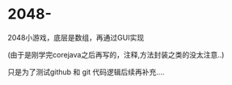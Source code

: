 # 2048-
2048小游戏，底层是数组，再通过GUI实现

(由于是刚学完corejava之后再写的，注释,方法封装之类的没太注意..)

只是为了测试github 和 git
代码逻辑后续再补充....
